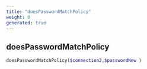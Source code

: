 ```yaml
---
title: "doesPasswordMatchPolicy"
weight: 0
generated: true
---
```


## doesPasswordMatchPolicy



```php
doesPasswordMatchPolicy($connection2,$passwordNew )
```






